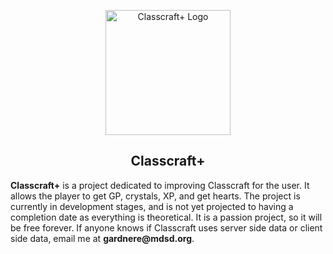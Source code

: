 <p align="center">
<img width="200" src="https://user-images.githubusercontent.com/111609897/196579933-48fe5f1b-0a35-49d4-a52f-069d8987a4a8.gif" alt="Classcraft+ Logo"></p>
<h2 align="center">Classcraft+</h2>
<b>Classcraft+</b> is a project dedicated to improving Classcraft for the user. It allows the player to get GP, crystals, XP, and get hearts. The project is currently in development stages, and is not yet projected to having a completion date as everything is theoretical. It is a passion project, so it will be free forever. If anyone knows if Classcraft uses server side data or client side data, email me at <b>gardnere@mdsd.org</b>.
